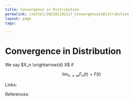 ```yaml
---
title: Convergence in Distribution
permalink: /zettel/202201192117_ConvergenceinDistribution
layout: page
tags: 

---
```

# Convergence in Distribution

We say $X_n \xrightarrow{d} X$ if

$$
\lim_{n \rightarrow \infty} F_n(t) = F(t)
$$

Links: 

References: 


